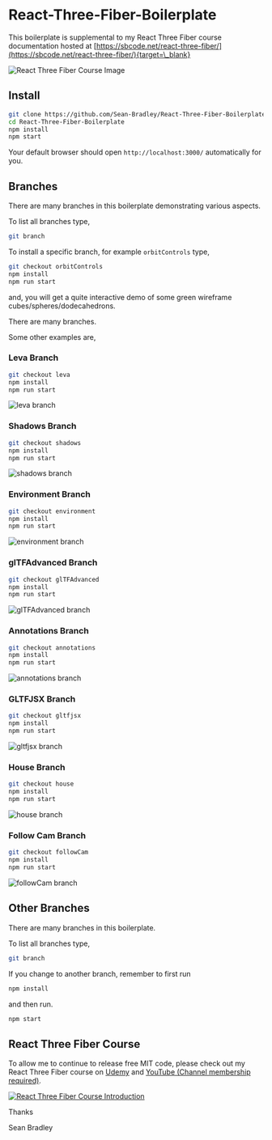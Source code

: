 # React-Three-Fiber-Boilerplate

This boilerplate is supplemental to my React Three Fiber course documentation hosted at [https://sbcode.net/react-three-fiber/](https://sbcode.net/react-three-fiber/){target=\_blank}

![React Three Fiber Course Image](./docs/react-three-fiber-course-image-small.jpg)

## Install

```bash
git clone https://github.com/Sean-Bradley/React-Three-Fiber-Boilerplate.git
cd React-Three-Fiber-Boilerplate
npm install
npm start
```

Your default browser should open `http://localhost:3000/` automatically for you.

## Branches

There are many branches in this boilerplate demonstrating various aspects.

To list all branches type,

```bash
git branch
```

To install a specific branch, for example `orbitControls` type,

```bash
git checkout orbitControls
npm install
npm run start
```

and, you will get a quite interactive demo of some green wireframe cubes/spheres/dodecahedrons.

There are many branches.

Some other examples are,

### Leva Branch

```bash
git checkout leva
npm install
npm run start
```

![leva branch](./docs/leva.jpg)

### Shadows Branch

```bash
git checkout shadows
npm install
npm run start
```

![shadows branch](./docs/shadows.jpg)

### Environment Branch

```bash
git checkout environment
npm install
npm run start
```

![environment branch](./docs/environment.jpg)

### glTFAdvanced Branch

```bash
git checkout glTFAdvanced
npm install
npm run start
```

![glTFAdvanced branch](./docs/glTFAdvanced.jpg)

### Annotations Branch

```bash
git checkout annotations
npm install
npm run start
```

![annotations branch](./docs/annotations.jpg)

### GLTFJSX Branch

```bash
git checkout gltfjsx
npm install
npm run start
```

![gltfjsx branch](./docs/gltfjsx.jpg)

### House Branch

```bash
git checkout house
npm install
npm run start
```

![house branch](./docs/house.jpg)

### Follow Cam Branch

```bash
git checkout followCam
npm install
npm run start
```

![followCam branch](./docs/followCam.jpg)

## Other Branches

There are many branches in this boilerplate.

To list all branches type,

```bash
git branch
```

If you change to another branch, remember to first run

```bash
npm install
```

and then run.

```bash
npm start
```

## React Three Fiber Course

To allow me to continue to release free MIT code, please check out my React Three Fiber course on [Udemy](https://www.udemy.com/course/react-three-fiber/?referralCode=338F7F03D9775AD115A7) and [YouTube (Channel membership required)](https://www.youtube.com/playlist?list=PLKWUX7aMnlEK9DrrY1yXdiUBro1CryZaX).

[![React Three Fiber Course Introduction](./docs/react-three-fiber-course-image.jpg)](https://youtu.be/5k395TH7ksE)

Thanks

Sean Bradley
